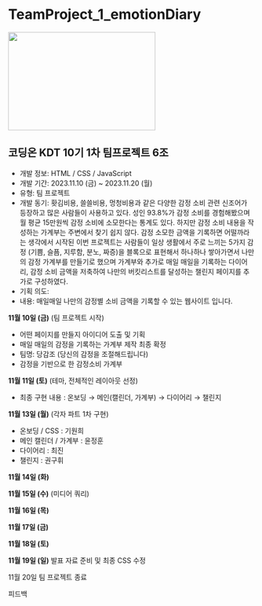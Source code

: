 # TeamProject_1_emotionDiary

<img src="![KakaoTalk_Photo_2023-11-18-10-48-21](https://github.com/nwejin/TeamProject-1-_emotionDiary/assets/147528674/bb291a2d-b13f-430c-8dad-7a4b6f1cc93b)" width="300" height="200">


## 코딩온 KDT 10기 1차 팀프로젝트 6조

- 개발 정보: HTML / CSS / JavaScript
- 개발 기간: 2023.11.10 (금) ~ 2023.11.20 (월) 
- 유형: 팀 프로젝트
- 개발 동기: 홧김비용, 쓸쓸비용, 멍청비용과 같은 다양한 감정 소비 관련 신조어가 등장하고 많은 사람들이 사용하고 있다. 성인 93.8%가 감정 소비를 경험해봤으며 월 평균 15만원씩 감정 소비에 소모한다는 통계도 있다. 하지만 감정 소비 내용을 작성하는 가계부는 주변에서 찾기 쉽지 않다.
감정 소모한 금액을 기록하면 어떨까라는 생각에서 시작된 이번 프로젝트는 사람들이 일상 생활에서 주로 느끼는 5가지 감정 (기쁨, 슬픔, 지루함, 분노, 짜증)을 블록으로 표현해서 하나하나 쌓아가면서 나만의 감정 가계부를 만들기로 했으며 가계부와 추가로 매일 매일을 기록하는 다이어리, 감정 소비 금액을 저축하여 나만의 버킷리스트를 달성하는 챌린지 페이지를 추가로 구성하였다.
- 기획 의도:
- 내용: 매일매일 나만의 감정별 소비 금액을 기록할 수 있는 웹사이트 입니다. 

**11월 10일 (금)**
(팀 프로젝트 시작)
- 어떤 페이지를 만들지 아이디어 도출 및 기획
- 매일 매일의 감정을 기록하는 가계부 제작 최종 확정
- 팀명: 당감조 (당신의 감정을 조절해드립니다)
- 감정을 기반으로 한 감정소비 가계부 

**11월 11일 (토)**
(테마, 전체적인 레이아웃 선정)
- 최종 구현 내용 : 온보딩 → 메인(캘린더, 가계부) → 다이어리 → 챌린지

**11월 13일 (월)**
(각자 파트 1차 구현)
- 온보딩 / CSS : 기원희
- 메인 캘린더 / 가계부 : 윤정훈
- 다이어리 : 최진
- 챌린지 : 권구휘


**11월 14일 (화)**


**11월 15일 (수)**
(미디어 쿼리)

**11월 16일 (목)**

**11월 17일 (금)**

**11월 18일 (토)**

**11월 19일 (일)**
발표 자료 준비 및 최종 CSS 수정


11월 20일
팀 프로젝트 종료 

피드백
